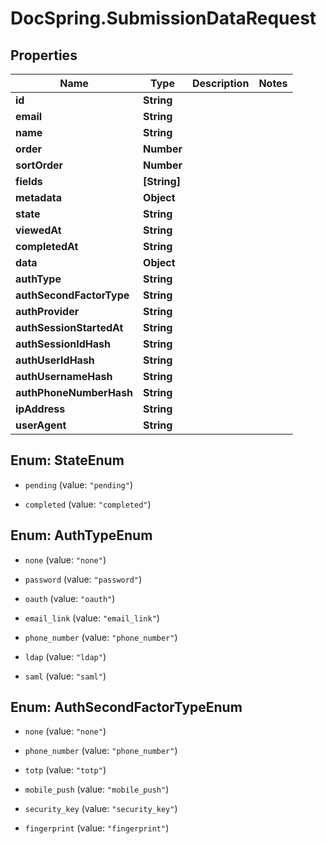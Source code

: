 # DocSpring.SubmissionDataRequest

## Properties

Name | Type | Description | Notes
------------ | ------------- | ------------- | -------------
**id** | **String** |  | 
**email** | **String** |  | 
**name** | **String** |  | 
**order** | **Number** |  | 
**sortOrder** | **Number** |  | 
**fields** | **[String]** |  | 
**metadata** | **Object** |  | 
**state** | **String** |  | 
**viewedAt** | **String** |  | 
**completedAt** | **String** |  | 
**data** | **Object** |  | 
**authType** | **String** |  | 
**authSecondFactorType** | **String** |  | 
**authProvider** | **String** |  | 
**authSessionStartedAt** | **String** |  | 
**authSessionIdHash** | **String** |  | 
**authUserIdHash** | **String** |  | 
**authUsernameHash** | **String** |  | 
**authPhoneNumberHash** | **String** |  | 
**ipAddress** | **String** |  | 
**userAgent** | **String** |  | 



## Enum: StateEnum


* `pending` (value: `"pending"`)

* `completed` (value: `"completed"`)





## Enum: AuthTypeEnum


* `none` (value: `"none"`)

* `password` (value: `"password"`)

* `oauth` (value: `"oauth"`)

* `email_link` (value: `"email_link"`)

* `phone_number` (value: `"phone_number"`)

* `ldap` (value: `"ldap"`)

* `saml` (value: `"saml"`)





## Enum: AuthSecondFactorTypeEnum


* `none` (value: `"none"`)

* `phone_number` (value: `"phone_number"`)

* `totp` (value: `"totp"`)

* `mobile_push` (value: `"mobile_push"`)

* `security_key` (value: `"security_key"`)

* `fingerprint` (value: `"fingerprint"`)




